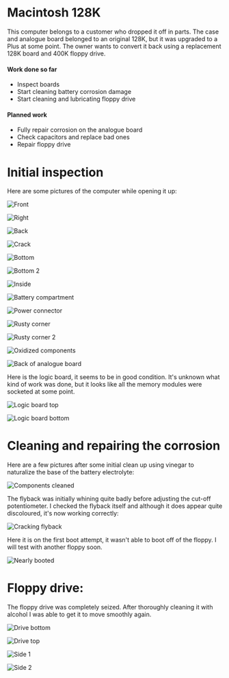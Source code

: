 # Macintosh 128K
This computer belongs to a customer who dropped it off in parts. The case and analogue board belonged to an original 128K, but it was upgraded to a Plus at some point. The owner wants to convert it back using a replacement 128K board and 400K floppy drive.

#### Work done so far
+ Inspect boards
+ Start cleaning battery corrosion damage
+ Start cleaning and lubricating floppy drive

#### Planned work
+ Fully repair corrosion on the analogue board
+ Check capacitors and replace bad ones
+ Repair floppy drive

# Initial inspection
Here are some pictures of the computer while opening it up:

![Front](img_001.jpg)

![Right](img_002.jpg)

![Back](img_003.jpg)

![Crack](img_004.jpg)

![Bottom](img_005.jpg)

![Bottom 2](img_006.jpg)

![Inside](img_007.jpg)

![Battery compartment](img_008.jpg)

![Power connector](img_009.jpg)

![Rusty corner](img_013.jpg)

![Rusty corner 2](img_014.jpg)

![Oxidized components](img_015.jpg)

![Back of analogue board](img_018.jpg)

Here is the logic board, it seems to be in good condition. It's unknown what kind of work was done, but it looks like all the memory modules were socketed at some point.

![Logic board top](img_022.jpg)

![Logic board bottom](img_023.jpg)

# Cleaning and repairing the corrosion

Here are a few pictures after some initial clean up using vinegar to naturalize the base of the battery electrolyte:

![Components cleaned](img_019.jpg)

The flyback was initially whining quite badly before adjusting the cut-off potentiometer. I checked the flyback itself and although it does appear quite discoloured, it's now working correctly:

![Cracking flyback](img_020.jpg)

Here it is on the first boot attempt, it wasn't able to boot off of the floppy. I will test with another floppy soon.

![Nearly booted](img_021.jpg)

# Floppy drive:

The floppy drive was completely seized. After thoroughly cleaning it with alcohol I was able to get it to move smoothly again.

![Drive bottom](img_024.jpg)

![Drive top](img_025.jpg)

![Side 1](img_026.jpg)

![Side 2](img_027.jpg)